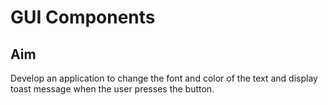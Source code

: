 # GUI Components
## Aim
Develop an application to change the font and color of the text and display toast message when the user presses the button.

